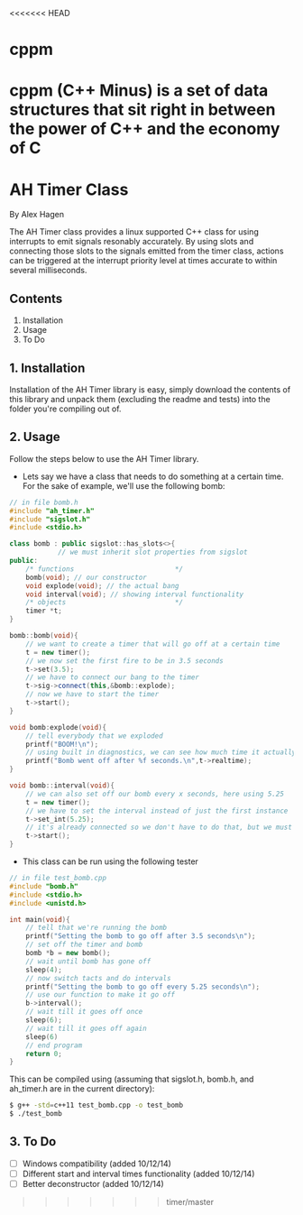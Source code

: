 <<<<<<< HEAD
# cppm
cppm (C++ Minus) is a set of data structures that sit right in between the power of C++ and the economy of C
=======
# AH Timer Class
By Alex Hagen

The AH Timer class provides a linux supported C++ class for using interrupts to emit signals resonably accurately.  By using slots and connecting those slots to the signals emitted from the timer class, actions can be triggered at the interrupt priority level at times accurate to within several milliseconds.

## Contents
1. Installation
2. Usage
3. To Do

## 1. Installation
Installation of the AH Timer library is easy, simply download the contents of this library and unpack them (excluding the readme and tests) into the folder you're compiling out of.

## 2. Usage
Follow the steps below to use the AH Timer library.
* Lets say we have a class that needs to do something at a certain time.  For the sake of example, we'll use the following bomb:

```c++
// in file bomb.h
#include "ah_timer.h"
#include "sigslot.h"
#include <stdio.h>

class bomb : public sigslot::has_slots<>{
			// we must inherit slot properties from sigslot
public:
	/* functions                         */
	bomb(void); // our constructor
	void explode(void); // the actual bang
	void interval(void); // showing interval functionality
	/* objects                           */
	timer *t;
}

bomb::bomb(void){
	// we want to create a timer that will go off at a certain time
	t = new timer();
	// we now set the first fire to be in 3.5 seconds
	t->set(3.5);
	// we have to connect our bang to the timer
	t->sig->connect(this,&bomb::explode);
	// now we have to start the timer
	t->start();
}

void bomb:explode(void){
	// tell everybody that we exploded
	printf("BOOM!\n");
	// using built in diagnostics, we can see how much time it actually took
	printf("Bomb went off after %f seconds.\n",t->realtime);
}

void bomb::interval(void){
	// we can also set off our bomb every x seconds, here using 5.25
	t = new timer();
	// we have to set the interval instead of just the first instance
	t->set_int(5.25);
	// it's already connected so we don't have to do that, but we must start
	t->start();
}
```

* This class can be run using the following tester

```c++
// in file test_bomb.cpp
#include "bomb.h"
#include <stdio.h>
#include <unistd.h>

int main(void){
	// tell that we're running the bomb
	printf("Setting the bomb to go off after 3.5 seconds\n");
	// set off the timer and bomb
	bomb *b = new bomb();
	// wait until bomb has gone off
	sleep(4);
	// now switch tacts and do intervals
	printf("Setting the bomb to go off every 5.25 seconds\n");
	// use our function to make it go off
	b->interval();
	// wait till it goes off once
	sleep(6);
	// wait till it goes off again
	sleep(6)
	// end program
	return 0;
}
```

This can be compiled using (assuming that sigslot.h, bomb.h, and ah_timer.h are in the current directory):

```bash
$ g++ -std=c++11 test_bomb.cpp -o test_bomb
$ ./test_bomb
```

## 3. To Do
- [ ] Windows compatibility (added 10/12/14)
- [ ] Different start and interval times functionality (added 10/12/14)
- [ ] Better deconstructor (added 10/12/14)
>>>>>>> timer/master
